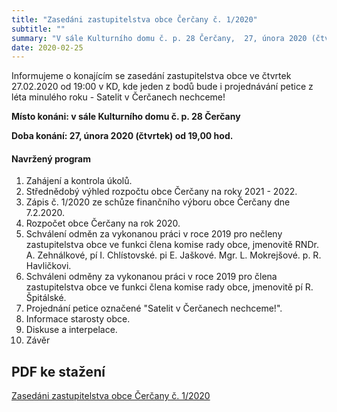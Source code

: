 ```yaml
---
title: "Zasedáni zastupitelstva obce Čerčany č. 1/2020"
subtitle: ""
summary: "V sále Kulturního domu č. p. 28 Čerčany,  27, února 2020 (čtvrtek) od 19,00 hod."
date: 2020-02-25
---
```


Informujeme o konajícím se zasedání zastupitelstva obce ve čtvrtek 27.02.2020 od 19:00 v KD, kde jeden z bodů bude i projednávání petice z léta minulého roku - Satelit v Čerčanech nechceme!

**Místo konáni: v sále Kulturního domu č. p. 28 Čerčany**

**Doba konání: 27, února 2020 (čtvrtek) od 19,00 hod.**

#### Navržený program

1. Zahájení a kontrola úkolů.
2. Střednědobý výhled rozpočtu obce Čerčany na roky 2021 - 2022.
3. Zápis č. 1/2020 ze schůze finančního výboru obce Čerčany dne 7.2.2020.
4. Rozpočet obce Čerčany na rok 2020.
5. Schválení odměn za vykonanou práci v roce 2019 pro nečleny zastupitelstva obce ve funkci člena komise rady obce, jmenovitě RNDr. A. Zehnálkové, pí I. Chlístovské. pi E. Jaškové. Mgr. L. Mokrejšové. p. R. Havličkovi.
6. Schváleni odměny za vykonanou práci v roce 2019 pro člena zastupitelstva obce ve funkci člena komise rady obce, jmenovitě pí R. Špitálské.
7. Projednání petice označené "Satelit v Čerčanech nechceme!".
8. Informace starosty obce.
9. Diskuse a interpelace.
10. Závěr

PDF ke stažení
---
[Zasedáni zastupitelstva obce Čerčany č. 1/2020](/documents/Zasedání_ZO_1_2020.PDF) 
